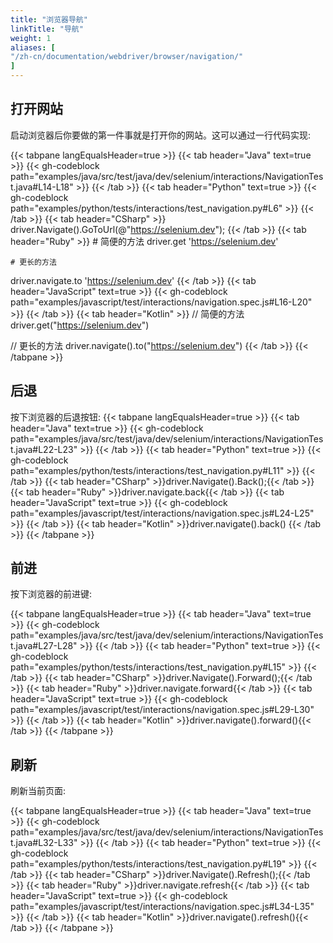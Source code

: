 ```yaml
---
title: "浏览器导航"
linkTitle: "导航"
weight: 1
aliases: [
"/zh-cn/documentation/webdriver/browser/navigation/"
]
---
```


## 打开网站

启动浏览器后你要做的第一件事就是打开你的网站。这可以通过一行代码实现:


{{< tabpane langEqualsHeader=true >}}
{{< tab header="Java" text=true >}}
{{< gh-codeblock path="examples/java/src/test/java/dev/selenium/interactions/NavigationTest.java#L14-L18" >}}
{{< /tab >}}
{{< tab header="Python" text=true >}}
{{< gh-codeblock path="examples/python/tests/interactions/test_navigation.py#L6" >}}
{{< /tab >}}
{{< tab header="CSharp" >}}
driver.Navigate().GoToUrl(@"https://selenium.dev");
{{< /tab >}}
{{< tab header="Ruby" >}}
    # 简便的方法
driver.get 'https://selenium.dev'

    # 更长的方法
driver.navigate.to 'https://selenium.dev'
{{< /tab >}}
{{< tab header="JavaScript" text=true >}}
{{< gh-codeblock path="examples/javascript/test/interactions/navigation.spec.js#L16-L20" >}}
{{< /tab >}}
{{< tab header="Kotlin" >}}
// 简便的方法
driver.get("https://selenium.dev")

// 更长的方法
driver.navigate().to("https://selenium.dev")
{{< /tab >}}
{{< /tabpane >}}

## 后退

按下浏览器的后退按钮:
{{< tabpane langEqualsHeader=true >}}
{{< tab header="Java" text=true >}}
{{< gh-codeblock path="examples/java/src/test/java/dev/selenium/interactions/NavigationTest.java#L22-L23" >}}
{{< /tab >}}
{{< tab header="Python" text=true >}}
{{< gh-codeblock path="examples/python/tests/interactions/test_navigation.py#L11" >}}
{{< /tab >}}
{{< tab header="CSharp" >}}driver.Navigate().Back();{{< /tab >}}
{{< tab header="Ruby" >}}driver.navigate.back{{< /tab >}}
{{< tab header="JavaScript" text=true >}}
{{< gh-codeblock path="examples/javascript/test/interactions/navigation.spec.js#L24-L25" >}}
{{< /tab >}}
{{< tab header="Kotlin" >}}driver.navigate().back() {{< /tab >}}
{{< /tabpane >}}

## 前进
按下浏览器的前进键:

{{< tabpane langEqualsHeader=true >}}
{{< tab header="Java" text=true >}}
{{< gh-codeblock path="examples/java/src/test/java/dev/selenium/interactions/NavigationTest.java#L27-L28" >}}
{{< /tab >}}
{{< tab header="Python" text=true >}}
{{< gh-codeblock path="examples/python/tests/interactions/test_navigation.py#L15" >}}
{{< /tab >}}
{{< tab header="CSharp" >}}driver.Navigate().Forward();{{< /tab >}}
{{< tab header="Ruby" >}}driver.navigate.forward{{< /tab >}}
{{< tab header="JavaScript" text=true >}}
{{< gh-codeblock path="examples/javascript/test/interactions/navigation.spec.js#L29-L30" >}}
{{< /tab >}}
{{< tab header="Kotlin" >}}driver.navigate().forward(){{< /tab >}}
{{< /tabpane >}}

## 刷新
刷新当前页面:

{{< tabpane langEqualsHeader=true >}}
{{< tab header="Java" text=true >}}
{{< gh-codeblock path="examples/java/src/test/java/dev/selenium/interactions/NavigationTest.java#L32-L33" >}}
{{< /tab >}}
{{< tab header="Python" text=true >}}
{{< gh-codeblock path="examples/python/tests/interactions/test_navigation.py#L19" >}}
{{< /tab >}}
{{< tab header="CSharp" >}}driver.Navigate().Refresh();{{< /tab >}}
{{< tab header="Ruby" >}}driver.navigate.refresh{{< /tab >}}
{{< tab header="JavaScript" text=true >}}
{{< gh-codeblock path="examples/javascript/test/interactions/navigation.spec.js#L34-L35" >}}
{{< /tab >}}
{{< tab header="Kotlin" >}}driver.navigate().refresh(){{< /tab >}}
{{< /tabpane >}}

